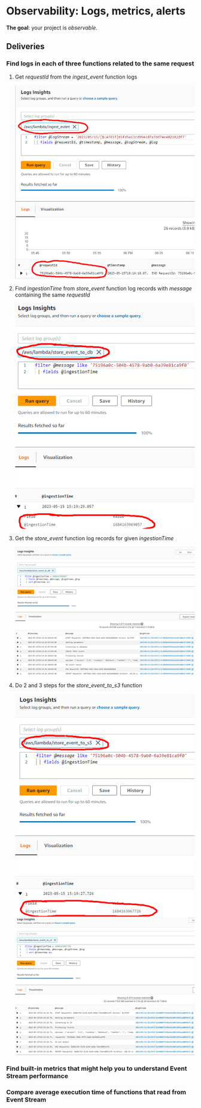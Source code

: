 # Observability: Logs, metrics, alerts

**The goal**: your project is _observable_.

## Deliveries

### Find logs in each of three functions related to the same request

1. Get *requestId* from the *ingest_event* function logs

    ![](1_get_ingest_event_requestId.png)

2. Find *ingestionTime* from *store_event* function log records with *message* containing the same *requestId*

    ![](2_get_store_event_to_db_ingestionTime.png)

3. Get the *store_event* function log records for given *ingestionTime*

    ![](3_get_store_event_to_db_log.png)

4. Do 2 and 3 steps for the *store_event_to_s3* function

    ![](4_get_store_event_to_s3_ingestionTime.png)
    ![](5_get_store_event_to_s3_log.png)

### Find built-in metrics that might help you to understand Event Stream performance


### Compare average execution time of functions that read from Event Stream



